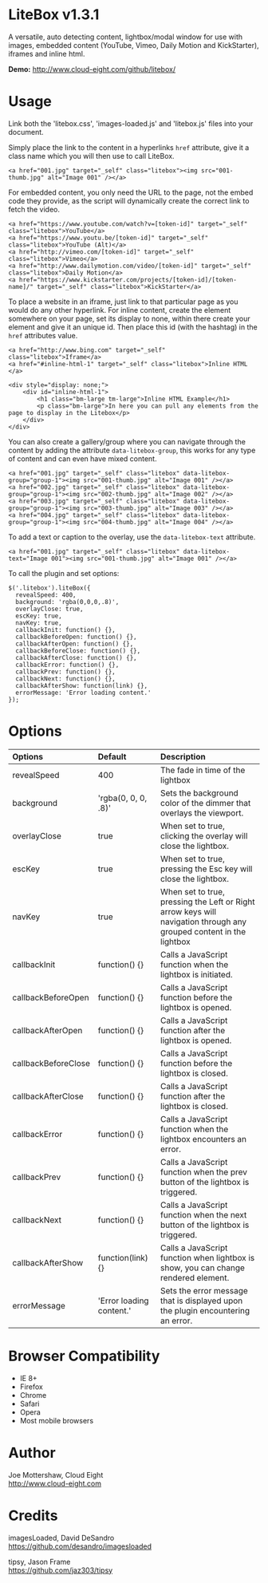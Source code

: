 LiteBox v1.3.1
==============

A versatile, auto detecting content, lightbox/modal window for use with images, embedded content (YouTube, Vimeo, Daily Motion and KickStarter), iframes and inline html.

**Demo:** http://www.cloud-eight.com/github/litebox/


Usage
=====

Link both the 'litebox.css', 'images-loaded.js' and 'litebox.js' files into your document.

Simply place the link to the content in a hyperlinks `href` attribute, give it a class name which you will then use to call LiteBox.

```
<a href="001.jpg" target="_self" class="litebox"><img src="001-thumb.jpg" alt="Image 001" /></a>
```

For embedded content, you only need the URL to the page, not the embed code they provide, as the script will dynamically create the correct link to fetch the video.

```
<a href="https://www.youtube.com/watch?v=[token-id]" target="_self" class="litebox">YouTube</a>
<a href="https://www.youtu.be/[token-id]" target="_self" class="litebox">YouTube (Alt)</a>
<a href="http://vimeo.com/[token-id]" target="_self" class="litebox">Vimeo</a>
<a href="http://www.dailymotion.com/video/[token-id]" target="_self" class="litebox">Daily Motion</a>
<a href="https://www.kickstarter.com/projects/[token-id]/[token-name]/" target="_self" class="litebox">KickStarter</a>
```

To place a website in an iframe, just link to that particular page as you would do any other hyperlink.
For inline content, create the element somewhere on your page, set its display to none, within there create your element and give it an unique id. Then place this id (with the hashtag) in the `href` attributes value.

```
<a href="http://www.bing.com" target="_self" class="litebox">Iframe</a>
<a href="#inline-html-1" target="_self" class="litebox">Inline HTML </a>

<div style="display: none;">
	<div id="inline-html-1">
		<h1 class="bm-large tm-large">Inline HTML Example</h1>
		<p class="bm-large">In here you can pull any elements from the page to display in the Litebox</p>
	</div>
</div>
```

You can also create a gallery/group where you can navigate through the content by adding the attribute `data-litebox-group`, this works for any type of content and can even have mixed content.

```
<a href="001.jpg" target="_self" class="litebox" data-litebox-group="group-1"><img src="001-thumb.jpg" alt="Image 001" /></a>
<a href="002.jpg" target="_self" class="litebox" data-litebox-group="group-1"><img src="002-thumb.jpg" alt="Image 002" /></a>
<a href="003.jpg" target="_self" class="litebox" data-litebox-group="group-1"><img src="003-thumb.jpg" alt="Image 003" /></a>
<a href="004.jpg" target="_self" class="litebox" data-litebox-group="group-1"><img src="004-thumb.jpg" alt="Image 004" /></a>
```

To add a text or caption to the overlay, use the `data-litebox-text` attribute.

```
<a href="001.jpg" target="_self" class="litebox" data-litebox-text="Image 001"><img src="001-thumb.jpg" alt="Image 001" /></a>
```

To call the plugin and set options:

```
$('.litebox').liteBox({
  revealSpeed: 400,
  background: 'rgba(0,0,0,.8)',
  overlayClose: true,
  escKey: true,
  navKey: true,
  callbackInit: function() {},
  callbackBeforeOpen: function() {},
  callbackAfterOpen: function() {},
  callbackBeforeClose: function() {},
  callbackAfterClose: function() {},
  callbackError: function() {},
  callbackPrev: function() {},
  callbackNext: function() {},
  callbackAfterShow: function(link) {},
  errorMessage: 'Error loading content.'
});
```


Options
=======

| Options             | Default                  | Description |
|:--------------------|:-------------------------|:------------|
| revealSpeed         | 400                      | The fade in time of the lightbox |
| background          | 'rgba(0, 0, 0, .8)'      | Sets the background color of the dimmer that overlays the viewport. |
| overlayClose        | true                     | When set to true, clicking the overlay will close the lightbox. |
| escKey              | true                     | When set to true, pressing the Esc key will close the lightbox. |
| navKey              | true                     | When set to true, pressing the Left or Right arrow keys will navigation through any grouped content in the lightbox |
| callbackInit        | function() {}            | Calls a JavaScript function when the lightbox is initiated. |
| callbackBeforeOpen  | function() {}            | Calls a JavaScript function before the lightbox is opened. |
| callbackAfterOpen   | function() {}            | Calls a JavaScript function after the lightbox is opened. |
| callbackBeforeClose | function() {}            | Calls a JavaScript function before the lightbox is closed. |
| callbackAfterClose  | function() {}            | Calls a JavaScript function after the lightbox is closed. |
| callbackError       | function() {}            | Calls a JavaScript function when the lightbox encounters an error. |
| callbackPrev        | function() {}            | Calls a JavaScript function when the prev button of the lightbox is triggered. |
| callbackNext        | function() {}            | Calls a JavaScript function when the next button of the lightbox is triggered. |
| callbackAfterShow   | function(link) {}        | Calls a JavaScript function when lightbox is show, you can change rendered element. |
| errorMessage        | 'Error loading content.' | Sets the error message that is displayed upon the plugin encountering an error. |


Browser Compatibility
=====================

<ul>
  <li>IE 8+</li>
  <li>Firefox</li>
  <li>Chrome</li>
  <li>Safari</li>
  <li>Opera</li>
  <li>Most mobile browsers</li>
</ul>


Author
======

Joe Mottershaw, Cloud Eight<br />
http://www.cloud-eight.com


Credits
======

imagesLoaded, David DeSandro<br />
https://github.com/desandro/imagesloaded

tipsy, Jason Frame<br />
https://github.com/jaz303/tipsy